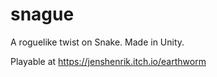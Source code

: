 # snague
A roguelike twist on Snake. Made in Unity.

Playable at https://jenshenrik.itch.io/earthworm
